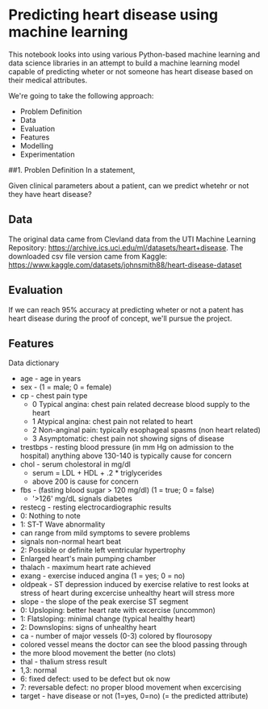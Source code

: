 # Predicting heart disease using machine learning
This notebook looks into using various Python-based machine learning and data science libraries in an attempt to build a machine learning model capable of predicting wheter or not someone has heart disease based on their medical attributes.

We're going to take the following approach:

* Problem Definition
* Data
* Evaluation
* Features
* Modelling
* Experimentation

##1. Problen Definition
In a statement,

Given clinical parameters about a patient, can we predict whetehr or not they have heart disease?

## Data
The original data came from Clevland data from the UTI Machine Learning Repository: https://archive.ics.uci.edu/ml/datasets/heart+disease. The downloaded csv file version came from Kaggle: https://www.kaggle.com/datasets/johnsmith88/heart-disease-dataset

## Evaluation
If we can reach 95% accuracy at predicting wheter or not a patent has heart disease during the proof of concept, we'll pursue the project.

## Features
Data dictionary

* age - age in years
* sex - (1 = male; 0 = female)
* cp - chest pain type
  * 0 Typical angina: chest pain related decrease blood supply to the heart
  * 1 Atypical angina: chest pain not related to heart
  * 2 Non-anginal pain: typically esophageal spasms (non heart related)
  * 3 Asymptomatic: chest pain not showing signs of disease
* trestbps - resting blood pressure (in mm Hg on admission to the hospital) anything above 130-140 is typically cause for concern
* chol - serum cholestoral in mg/dl
  * serum = LDL + HDL + .2 * triglycerides
  * above 200 is cause for concern
* fbs - (fasting blood sugar > 120 mg/dl) (1 = true; 0 = false)
  * '>126' mg/dL signals diabetes
* restecg - resting electrocardiographic results
 * 0: Nothing to note
 * 1: ST-T Wave abnormality
  * can range from mild symptoms to severe problems
  * signals non-normal heart beat
* 2: Possible or definite left ventricular hypertrophy
 * Enlarged heart's main pumping chamber
* thalach - maximum heart rate achieved
* exang - exercise induced angina (1 = yes; 0 = no)
* oldpeak - ST depression induced by exercise relative to rest looks at stress of heart during excercise unhealthy heart will stress more
* slope - the slope of the peak exercise ST segment
 * 0: Upsloping: better heart rate with excercise (uncommon)
 * 1: Flatsloping: minimal change (typical healthy heart)
 * 2: Downslopins: signs of unhealthy heart
* ca - number of major vessels (0-3) colored by flourosopy
 * colored vessel means the doctor can see the blood passing through
 * the more blood movement the better (no clots)
* thal - thalium stress result
 * 1,3: normal
 * 6: fixed defect: used to be defect but ok now
 * 7: reversable defect: no proper blood movement when excercising
* target - have disease or not (1=yes, 0=no) (= the predicted attribute)
